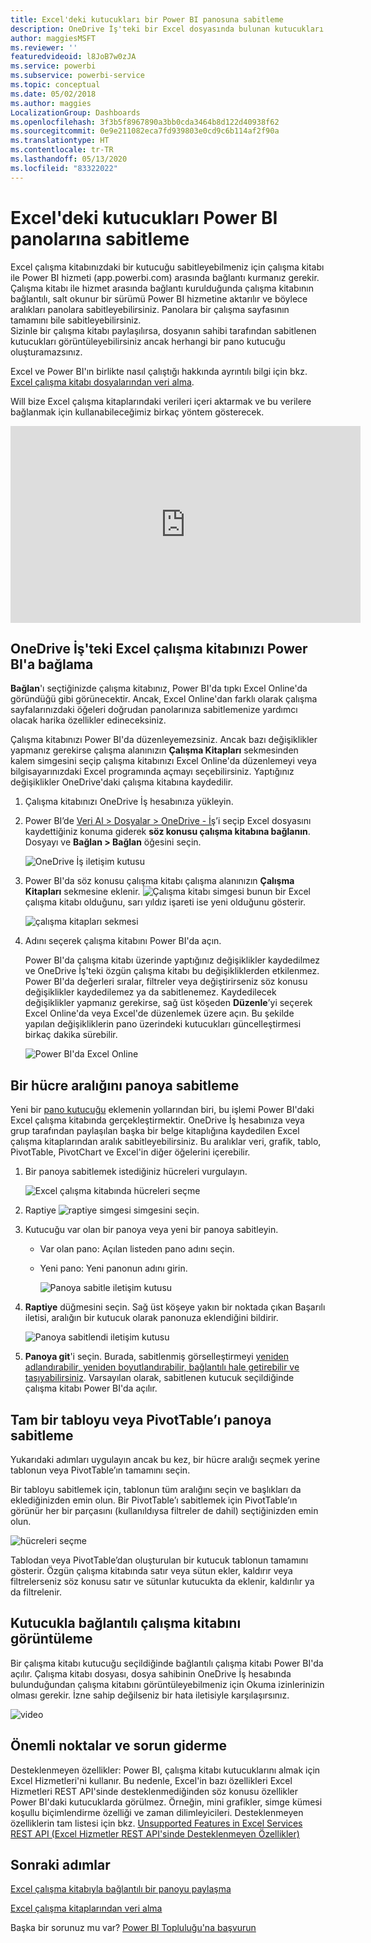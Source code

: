 ```yaml
---
title: Excel'deki kutucukları bir Power BI panosuna sabitleme
description: OneDrive İş'teki bir Excel dosyasında bulunan kutucukları Power BI panolarına sabitleyin. Aralıkları, grafikleri ve tabloları sabitleyin
author: maggiesMSFT
ms.reviewer: ''
featuredvideoid: l8JoB7w0zJA
ms.service: powerbi
ms.subservice: powerbi-service
ms.topic: conceptual
ms.date: 05/02/2018
ms.author: maggies
LocalizationGroup: Dashboards
ms.openlocfilehash: 3f3b5f8967890a3bb0cda3464b8d122d40938f62
ms.sourcegitcommit: 0e9e211082eca7fd939803e0cd9c6b114af2f90a
ms.translationtype: HT
ms.contentlocale: tr-TR
ms.lasthandoff: 05/13/2020
ms.locfileid: "83322022"
---
```

# <a name="pin-a-tile-to-a-power-bi-dashboard-from-excel"></a>Excel'deki kutucukları Power BI panolarına sabitleme
Excel çalışma kitabınızdaki bir kutucuğu sabitleyebilmeniz için çalışma kitabı ile Power BI hizmeti (app.powerbi.com) arasında bağlantı kurmanız gerekir. Çalışma kitabı ile hizmet arasında bağlantı kurulduğunda çalışma kitabının bağlantılı, salt okunur bir sürümü Power BI hizmetine aktarılır ve böylece aralıkları panolara sabitleyebilirsiniz. Panolara bir çalışma sayfasının tamamını bile sabitleyebilirsiniz.  
Sizinle bir çalışma kitabı paylaşılırsa, dosyanın sahibi tarafından sabitlenen kutucukları görüntüleyebilirsiniz ancak herhangi bir pano kutucuğu oluşturamazsınız. 

Excel ve Power BI'ın birlikte nasıl çalıştığı hakkında ayrıntılı bilgi için bkz. [Excel çalışma kitabı dosyalarından veri alma](https://go.microsoft.com/fwlink/?LinkID=521962).

Will bize Excel çalışma kitaplarındaki verileri içeri aktarmak ve bu verilere bağlanmak için kullanabileceğimiz birkaç yöntem gösterecek.

<iframe width="560" height="315" src="https://www.youtube.com/embed/l8JoB7w0zJA" frameborder="0" allowfullscreen></iframe>

## <a name="connect-your-excel-workbook-from-onedrive-for-business-to-power-bi"></a>OneDrive İş'teki Excel çalışma kitabınızı Power BI'a bağlama
**Bağlan**'ı seçtiğinizde çalışma kitabınız, Power BI'da tıpkı Excel Online'da göründüğü gibi görünecektir. Ancak, Excel Online'dan farklı olarak çalışma sayfalarınızdaki öğeleri doğrudan panolarınıza sabitlemenize yardımcı olacak harika özellikler edineceksiniz.

Çalışma kitabınızı Power BI'da düzenleyemezsiniz. Ancak bazı değişiklikler yapmanız gerekirse çalışma alanınızın **Çalışma Kitapları** sekmesinden kalem simgesini seçip çalışma kitabınızı Excel Online'da düzenlemeyi veya bilgisayarınızdaki Excel programında açmayı seçebilirsiniz. Yaptığınız değişiklikler OneDrive'daki çalışma kitabına kaydedilir.

1. Çalışma kitabınızı OneDrive İş hesabınıza yükleyin.

2. Power BI’de [Veri Al > Dosyalar > OneDrive - İş](../connect-data/service-excel-workbook-files.md)’i seçip Excel dosyasını kaydettiğiniz konuma giderek **söz konusu çalışma kitabına bağlanın**. Dosyayı ve **Bağlan > Bağlan** öğesini seçin.

    ![OneDrive İş iletişim kutusu](media/service-dashboard-pin-tile-from-excel/power-bi-connect.png)

3. Power BI'da söz konusu çalışma kitabı çalışma alanınızın **Çalışma Kitapları** sekmesine eklenir.  ![Çalışma kitabı](media/service-dashboard-pin-tile-from-excel/pbi_workbookicon.png) simgesi bunun bir Excel çalışma kitabı olduğunu, sarı yıldız işareti ise yeni olduğunu gösterir.
    
    ![çalışma kitapları sekmesi](media/service-dashboard-pin-tile-from-excel/power-bi-workbooks.png)
4. Adını seçerek çalışma kitabını Power BI'da açın.

    Power BI'da çalışma kitabı üzerinde yaptığınız değişiklikler kaydedilmez ve OneDrive İş'teki özgün çalışma kitabı bu değişikliklerden etkilenmez. Power BI'da değerleri sıralar, filtreler veya değiştirirseniz söz konusu değişiklikler kaydedilemez ya da sabitlenemez. Kaydedilecek değişiklikler yapmanız gerekirse, sağ üst köşeden **Düzenle**’yi seçerek Excel Online'da veya Excel'de düzenlemek üzere açın. Bu şekilde yapılan değişikliklerin pano üzerindeki kutucukları güncelleştirmesi birkaç dakika sürebilir.
   
    ![Power BI'da Excel Online](media/service-dashboard-pin-tile-from-excel/power-bi-opened.png)

## <a name="pin-a-range-of-cells-to-a-dashboard"></a>Bir hücre aralığını panoya sabitleme
Yeni bir [pano kutucuğu](../consumer/end-user-tiles.md) eklemenin yollarından biri, bu işlemi Power BI'daki Excel çalışma kitabında gerçekleştirmektir. OneDrive İş hesabınıza veya grup tarafından paylaşılan başka bir belge kitaplığına kaydedilen Excel çalışma kitaplarından aralık sabitleyebilirsiniz. Bu aralıklar veri, grafik, tablo, PivotTable, PivotChart ve Excel'in diğer öğelerini içerebilir.

1. Bir panoya sabitlemek istediğiniz hücreleri vurgulayın.
   
    ![Excel çalışma kitabında hücreleri seçme](media/service-dashboard-pin-tile-from-excel/pbi_selectrange.png)
2. Raptiye ![raptiye simgesi](media/service-dashboard-pin-tile-from-excel/pbi_pintile_small.png) simgesini seçin. 
3. Kutucuğu var olan bir panoya veya yeni bir panoya sabitleyin. 
   
   * Var olan pano: Açılan listeden pano adını seçin.
   * Yeni pano: Yeni panonun adını girin.
   
     ![Panoya sabitle iletişim kutusu](media/service-dashboard-pin-tile-from-excel/pbi_dashdialog1.png)
4. **Raptiye** düğmesini seçin. Sağ üst köşeye yakın bir noktada çıkan Başarılı iletisi, aralığın bir kutucuk olarak panonuza eklendiğini bildirir. 
   
    ![Panoya sabitlendi iletişim kutusu](media/service-dashboard-pin-tile-from-excel/power-bi-go-to-dashboard.png)
5. **Panoya git**'i seçin. Burada, sabitlenmiş görselleştirmeyi [yeniden adlandırabilir, yeniden boyutlandırabilir, bağlantılı hale getirebilir ve taşıyabilirsiniz](service-dashboard-edit-tile.md). Varsayılan olarak, sabitlenen kutucuk seçildiğinde çalışma kitabı Power BI'da açılır.

## <a name="pin-an-entire-table-or-pivottable-to-a-dashboard"></a>Tam bir tabloyu veya PivotTable’ı panoya sabitleme
Yukarıdaki adımları uygulayın ancak bu kez, bir hücre aralığı seçmek yerine tablonun veya PivotTable’ın tamamını seçin.

Bir tabloyu sabitlemek için, tablonun tüm aralığını seçin ve başlıkları da eklediğinizden emin olun.  Bir PivotTable’ı sabitlemek için PivotTable’ın görünür her bir parçasını (kullanıldıysa filtreler de dahil) seçtiğinizden emin olun.

 ![hücreleri seçme](media/service-dashboard-pin-tile-from-excel/pbi_selecttable.png)

Tablodan veya PivotTable’dan oluşturulan bir kutucuk tablonun tamamını gösterir.  Özgün çalışma kitabında satır veya sütun ekler, kaldırır veya filtrelerseniz söz konusu satır ve sütunlar kutucukta da eklenir, kaldırılır ya da filtrelenir.

## <a name="view-the-workbook-linked-to-the-tile"></a>Kutucukla bağlantılı çalışma kitabını görüntüleme
Bir çalışma kitabı kutucuğu seçildiğinde bağlantılı çalışma kitabı Power BI'da açılır. Çalışma kitabı dosyası, dosya sahibinin OneDrive İş hesabında bulunduğundan çalışma kitabını görüntüleyebilmeniz için Okuma izinlerinizin olması gerekir. İzne sahip değilseniz bir hata iletisiyle karşılaşırsınız.  

 ![video](media/service-dashboard-pin-tile-from-excel/pin-from-excel.gif)

## <a name="considerations-and-troubleshooting"></a>Önemli noktalar ve sorun giderme
Desteklenmeyen özellikler: Power BI, çalışma kitabı kutucuklarını almak için Excel Hizmetleri'ni kullanır. Bu nedenle, Excel'in bazı özellikleri Excel Hizmetleri REST API'sinde desteklenmediğinden söz konusu özellikler Power BI'daki kutucuklarda görülmez. Örneğin, mini grafikler, simge kümesi koşullu biçimlendirme özelliği ve zaman dilimleyicileri. Desteklenmeyen özelliklerin tam listesi için bkz. [Unsupported Features in Excel Services REST API (Excel Hizmetler REST API'sinde Desteklenmeyen Özellikler)](https://msdn.microsoft.com/library/office/ff394477.aspx)

## <a name="next-steps"></a>Sonraki adımlar
[Excel çalışma kitabıyla bağlantılı bir panoyu paylaşma](../collaborate-share/service-share-dashboard-that-links-to-excel-onedrive.md)

[Excel çalışma kitaplarından veri alma](../connect-data/service-excel-workbook-files.md)

Başka bir sorunuz mu var? [Power BI Topluluğu'na başvurun](https://community.powerbi.com/)
